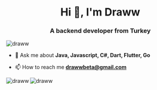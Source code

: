 <h1 align="center">Hi 👋, I'm Draww</h1>
<h3 align="center">A backend developer from Turkey</h3>

<p align="left"> <img src="https://komarev.com/ghpvc/?username=draww&label=Profile%20views&color=0e75b6&style=flat" alt="draww" /> </p>

- 💬 Ask me about **Java, Javascript, C#, Dart, Flutter, Go**

- 📫 How to reach me **drawwbeta@gmail.com**

<p><img align="left" src="https://github-readme-stats.vercel.app/api/top-langs?username=draww&show_icons=true&locale=en&layout=compact" alt="draww" /></p>

<p><img align="center" src="https://github-readme-stats.vercel.app/api?username=draww&show_icons=true&locale=en" alt="draww" /></p>

<!--<p><img align="center" src="https://github-readme-streak-stats.herokuapp.com/?user=draww&" alt="draww" /></p>-->
